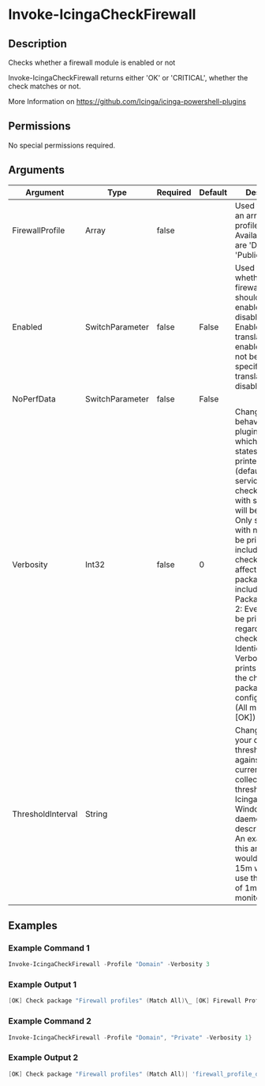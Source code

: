 
# Invoke-IcingaCheckFirewall

## Description

Checks whether a firewall module is enabled or not

Invoke-IcingaCheckFirewall returns either 'OK' or 'CRITICAL', whether the check matches or not.

More Information on https://github.com/Icinga/icinga-powershell-plugins

## Permissions

No special permissions required.

## Arguments

| Argument | Type | Required | Default | Description |
| ---      | ---  | ---      | ---     | ---         |
| FirewallProfile | Array | false |  | Used to specify an array of profiles to check. Available profiles are 'Domain', 'Public', 'Private' |
| Enabled | SwitchParameter | false | False | Used to specify whether the firewall profiles should be enabled or disabled.  -Enabled $TRUE translates to enabled, while not being specified translates to disabled. |
| NoPerfData | SwitchParameter | false | False |  |
| Verbosity | Int32 | false | 0 | Changes the behavior of the plugin output which check states are printed: 0 (default): Only service checks/packages with state not OK will be printed 1: Only services with not OK will be printed including OK checks of affected check packages including Package config 2: Everything will be printed regardless of the check state 3: Identical to Verbose 2, but prints in addition the check package configuration e.g (All must be [OK]) |
| ThresholdInterval | String |  |  | Change the value your defined threshold checks against from the current value to a collected time threshold of the Icinga for Windows daemon, as described [here](https://icinga.com/docs/icinga-for-windows/latest/doc/service/10-Register-Service-Checks/). An example for this argument would be 1m or 15m which will use the average of 1m or 15m for monitoring. |

## Examples

### Example Command 1

```powershell
Invoke-IcingaCheckFirewall -Profile "Domain" -Verbosity 3
```

### Example Output 1

```powershell
[OK] Check package "Firewall profiles" (Match All)\_ [OK] Firewall Profile Domain is True| 'firewall_profile_domain'=True;;
```

### Example Command 2

```powershell
Invoke-IcingaCheckFirewall -Profile "Domain", "Private" -Verbosity 1}
```

### Example Output 2

```powershell
[OK] Check package "Firewall profiles" (Match All)| 'firewall_profile_domain'=True;; 'firewall_profile_private'=True;;
```
